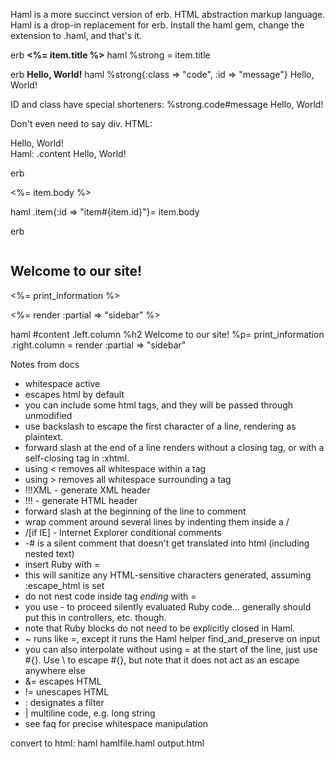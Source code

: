 Haml is a more succinct version of erb.
HTML abstraction markup language.
Haml is a drop-in replacement for erb.
Install the haml gem, change the extension to .haml, and that's it.

erb <strong><%= item.title %></strong>
haml %strong = item.title

erb <strong class="code" id="message">Hello, World!</strong>
haml %strong{:class => "code", :id => "message"} Hello, World!

ID and class have special shorteners:
%strong.code#message Hello, World!

Don't even need to say div.
HTML: <div class="content">Hello, World!</div>
Haml: .content Hello, World!

erb 
<div class="item" id='item<%= item.id %>'>
	<%= item.body %>
</div>

haml
.item{:id => "item#{item.id}"}= item.body

erb 
<div id='content'>
  <div class='left column'>
    <h2>Welcome to our site!</h2>
    <p><%= print_information %></p>
  </div>
  <div class='right column'>
    <%= render :partial => "sidebar" %>
  </div>
</div>

haml
#content
  .left.column
    %h2 Welcome to our site!
    %p= print_information
  .right.column
    = render :partial => "sidebar"

Notes from docs
  - whitespace active
  - escapes html by default
  - you can include some html tags, and they will be passed through unmodified
  - use backslash to escape the first character of a line, rendering as plaintext.
  - forward slash at the end of a line renders without a closing tag, or with a self-closing tag in :xhtml.
  - using < removes all whitespace within a tag
  - using > removes all whitespace surrounding a tag
  - !!!XML - generate XML header
  - !!! - generate HTML header
  - forward slash at the beginning of the line to comment
  - wrap comment around several lines by indenting them inside a /
  - /[if IE] - Internet Explorer conditional comments
  - -# is a silent comment that doesn't get translated into html (including nested text)
  - insert Ruby with =
  - this will sanitize any HTML-sensitive characters generated, assuming :escape_html is set
  - do not nest code inside tag *ending* with =
  - you use - to proceed silently evaluated Ruby code... generally should put this in controllers, etc. though.
  - note that Ruby blocks do not need to be explicitly closed in Haml.
  - ~ runs like =, except it runs the Haml helper find_and_preserve on input
  - you can also interpolate without using = at the start of the line, just use #{}. Use \ to escape #{}, but note that it does not act as an escape anywhere else
  - &= escapes HTML
  - != unescapes HTML
  - : designates a filter 
  - | multiline code, e.g. long string
  - see faq for precise whitespace manipulation

convert to html:
haml hamlfile.haml output.html